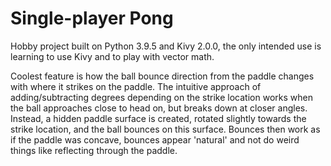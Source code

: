 # Single-player Pong

Hobby project built on Python 3.9.5 and Kivy 2.0.0, the only intended use is learning to use Kivy and to play with vector math.

Coolest feature is how the ball bounce direction from the paddle changes with where it strikes on the paddle. The intuitive approach of adding/subtracting degrees depending on the strike location works when the ball approaches close to head on, but breaks down at closer angles. Instead, a hidden paddle surface is created, rotated slightly towards the strike location, and the ball bounces on this surface. Bounces then work as if the paddle was concave, bounces appear 'natural' and not do weird things like reflecting through the paddle. 
